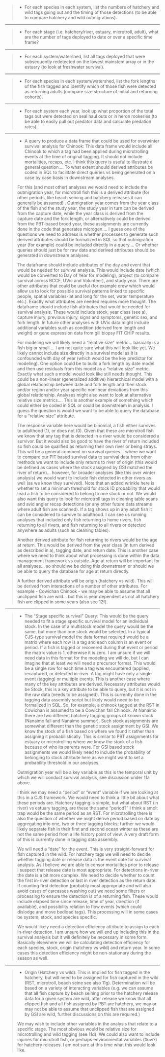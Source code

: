 >- For each species in each system, list the numbers of hatchery and wild tags going out and the timing of those detections (to be able to compare hatchery and wild outmigrations).
---
>- For each stage (i.e. hatchery/river, estuary, microtroll, adult), what are the number of tags deployed to date or over a specific time frame? 
---
>- For each system/watershed, list all tags deployed that were subsequently redetected on the lowest mainstem array or in the estuary (to look at freshwater survival).
---
>- For each species in each system/watershed, list the fork lengths of the fish tagged and identify which of those fish were detected as returning adults (compare size structure of initial and returning cohorts).
---
>- For each system each year, look up what proportion of the total tags out were detected on seal haul outs or in heron rookeries (to be able to easily pull out predator data and calculate predation rates). 
---
>- A query to produce a data frame that could be used for overwinter survival analysis for Chinook: This data frame would include all Chinook to which a tag had been applied during microtrolling events at the time of original tagging. It should not include mortalities, recaps, etc. I think this query is useful to illustrate a general question…. To what extent should derived attributes be coded in SQL to facilitate direct queries vs being generated on a case by case basis in downstream analyses. 
>
>For this (and most other) analyses we would need to include the outmigration year, for microtroll fish this is a derived attribute (for other periods, like beach seining and hatchery releases it can generally be assumed) . Outmigration year comes from the year class of the fish and the study year, the study year in turn can be derived from the capture date, while the year class is derived from the capture date and the fork length, or alternatively could be derived from the PBT-based brood year, these assignments are currently done in the code that generates microgen…. I guess one of the questions we need to address is whether processes to generate such derived attributes should be formalized in SQL so that outmigration year (for example) could be included directly in a query…. Or whether queries should just be for raw data and derived attributes should be generated in downstream analyses. 
>
>The dataframe should include attributes of the day and event that would be needed for survival analysis. This would include date (which would be converted to Day of Year for modeling), project (to compare survival across BCCF, UVic and Volunteer), and study year. There are other attributes that could be useful (for example crew which would allow us to look for possible survival patterns linked to specific people, spatial variables-lat and long for the set, water temperature etc.). Exactly what attributes are needed requires more thought. 
The dataframe should include fish attributes that would be needed for survival analysis. These would include stock, year class (see a), capture injury, previous injury, signs and symptoms, genetic sex, and fork length. In future other analyses with UVic data might include additional variables such as condition (derived from length and weight) or gene expression data from gill biopsy FIT CHIP results. 
>
>For modeling we will likely need a “relative size” metric… basically is a fish big or small….  I am not quite sure what this will look like yet. We likely cannot include size directly in a survival model as it is confounded with day of year (which would be the key predictor for modeling). One option could be to build a fork length by date model and then use residuals from this model as a “relative size” metric. Exactly what such a model would look like still needs thought. This could be a non-linear (generalized additive) hierarchical model with a global relationship between date and fork length and then stock and/or region and/or year specific nonlinear deviations from this global relationship. Analyses might also want to look at alternative relative size metrics…. This is another example of something which could either be coded in SQL or could be downstream in analysis. I guess the question is would we want to be able to query the database for a “relative size” attribute.
>
>The response variable here would be binomial, a fish either survives to adulthood (1), or does not (0). Given that these are microtroll fish we know that any tag that is detected in a river would be considered a survivor. But it would also be good to have the river of return included so fish could be qualified as returning their own river or being strays. This will be a general comment on survival queries… where we want to compare our PIT based survival data to survival data from other methods we want to include only returns to river of origin (this would be defined as cases where the stock assigned by GSI matched the river of return)… however, for broader analyses (like this over winter analysis) we would want to include fish detected in other rivers as well (as we know they survived). Note that an added wrinkle here is whether to set a minimum threshold for stock ID probability that would lead a fish to be considered to belong to one stock or not.  We would also want this query to look for microtroll tags in cleaning table scans and avid angler recap detections (or any other future data streams where adult fish are scanned). If a tag shows up in any adult fish it can be considered to survive to adulthood. I can see us running analyses that included only fish returning to home rivers, fish returning to all rivers, and fish returning to all rivers or detected anywhere as adults (such as cleaning tables). 
>
>Another derived attribute for fish returning to rivers would be the age at return. This would be derived from the year class (in turn derived as described in a), tagging date, and return date. This is another case where we need to think about what processing is done within the data management framework vs outside. Age at return will be important for all analyses… so should we be doing this downstream or should we be able to query the database for age at return directly. 
>
>A further derived attribute will be origin (hatchery vs wild).  This will be derived from interactions of a number of other attributes. For example - Cowichan Chinook - we may be able to assume that all unclipped fish are wild… but this is year dependent as not all hatchery fish are clipped in some years (also see 12f).
---

>- The “Stage specific survival” Query: This would be the query needed to fit a stage specific survival model for an individual stock. In the case of a multistock model the query would be the same, but more than one stock would be selected. In a typical CJS-type survival model the data format required would be a matrix where each row is a tag and each column is an event or period. If a fish is tagged or recovered during that event or period the matrix value is 1, otherwise it is zero. I am unsure if we will need data in this format for the modeling we will do, but I can imagine that at least we will need a precursor format. This would be a single row for each time a tag was encountered (applied, recaptured, or detected in-river. A tag might have only a single event (tagging) or multiple events. This is another case where many of the key attributes are derived. Necessary attributes would be 
Stock, this is a key attribute to be able to query, but it is not in the raw data (needs to be assigned). This is currently done in the tagging data assembly script but likely would need to be formalized in SQL. So, for example, a chinook tagged at the RST in Cowichan is assumed to be a Cowichan fall Chinook. At Nanaimo there are two different hatchery tagging groups of known stock (Nanaimo fall and Nanaimo summer). Such stock assignments are somewhat different than the genetic stock assignment by GSI. We know the stock of a fish based on where we found it rather than assigning it probabilistically. This is similar to PBT assignments for estuary or microtrolling where we know the stock of a fish because of who its parents were. For GSI based stock assignments we would likely need to include the probability of belonging to stock attribute here as we might want to set a probability threshold in our analyses.
>
>Outmigration year will be a key variable as this is the temporal unit by which we will conduct survival analysis, see discussion under 11a above.
>
>I think we may need a “period” or “event” variable if we are looking at this in a CJS framework. We would need to think a little bit about what these periods are. Hatchery tagging is simple, but what about RST (in river) vs estuary tagging, are these the same “period?” I think a smolt trap would be the same period as an RST. For microtrolling there is also the question of whether we might derive period based on date by aggregating into one, two or three tagging blocks; further we would likely separate fish in their first and second ocean winter as these are not the same period from a life history point of view. A very draft form of this is currently done in tagging data assembly. 
>
>We will need a “date” for the event. This is very straight-forward for fish captured in the wild. For hatchery tags we will need to decide whether tagging date or release data is the event date for survival analysis. As I believe we are able to censor mortalities prior to release I suspect that release date is most appropriate. For detections in-river the date is a bit more complex. We need to decide whether to count the first in-river detection or last in river detection as the return date. If counting first detection (probably most appropriate and will also avoid cases of carcasses washing out) we need some filters or processing to ensure the detection is of a returning fish. These would include elapsed time since release, time of year, direction (if available), and possibility relation to flow events (which could dislodge and move bedload tags). This processing will in some cases be system, stock, and species specific. 
>
>We would likely need a detection efficiency attribute to assign to each in-river detection. I am unsure how we will end up including this in the survival analysis but it will definitely be necessary in some form. Basically elsewhere we will be calculating detection efficiency for each species, stock, origin (hatchery vs wild) and return year. In some cases this detection efficiency might be non-stationary during the season as well. 
---

>- Origin (Hatchery vs wild): This is implied for fish tagged in the hatchery, but will need to be assigned for fish captured in the wild (RST, microtroll, beach seine see also 11g). Determination will be based on a variety of interacting variables (e.g. we can assume that all fish capture by beach seining prior to the hatchery release data for a given system are wild, after release we know that all clipped fish and all fish assigned by PBT are hatchery, we may or may not be able to assume that unclipped fish that are assigned by GSI are wild, further discussions on this are required.)
>
>We may wish to include other variables in the analysis that relate to a specific stage. The most obvious would be relative size for microtrolling and wild tagging (see 11d). We could also want to include injuries for microtroll fish, or perhaps environmental variables (flow?) for hatchery releases. I am not sure at this time what this would look like. 
